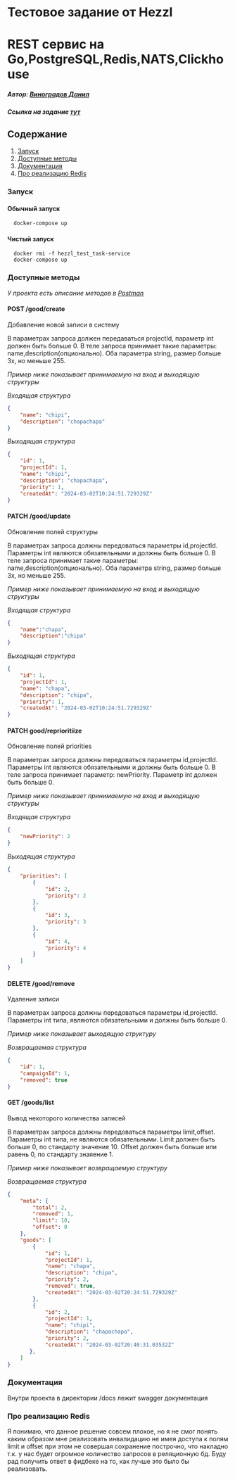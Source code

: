 # Тестовое задание от Hezzl
# REST сервис на Go,PostgreSQL,Redis,NATS,Clickhouse

##### Автор: [Виноградов Данил](https://t.me/japsty) 
##### Ссылка на задание [тут](https://clck.ru/394pUY)

## Содержание
1. [Запуск](#запуск)
2. [Доступные методы](#доступные-методы)
3. [Документация](#документация)
4. [Про реализацию Redis](#про-реализацию-redis)

### Запуск
#### Обычный запуск
```shell
  docker-compose up
```
#### Чистый запуск
```shell
  docker rmi -f hezzl_test_task-service
  docker-compose up
```

### Доступные методы

*У проекта есть описание методов в [Postman](https://www.postman.com/japsty/workspace/danilvinogradov/collection/29141861-223da7e4-1649-4fed-9058-557d7bd23dd0?action=share&creator=29141861)*

#### **POST** /good/create
Добавление новой записи в систему

В параметрах запроса должен передаваться projectId, параметр int должен быть больше 0.
В теле запроса принимает такие параметры: name,description(опционально). Оба параметра string, размер больше 3х, но меньше 255.

*Пример ниже показывает принимаемую на вход и выходящую структуры*

*Входящая структура*
```json
{
    "name": "chipi",
    "description": "chapachapa"
}
```
*Выходящая структура*
```json
{
    "id": 1,
    "projectId": 1,
    "name": "chipi",
    "description": "chapachapa",
    "priority": 1,
    "createdAt": "2024-03-02T10:24:51.729329Z"
}
```

#### **PATCH** /good/update
Обновление полей структуры 

В параметрах запроса должны передоваться параметры id,projectId. Параметры int являются обязательными и должны быть больше 0.
В теле запроса принимает такие параметры: name,description(опционально). Оба параметра string, размер больше 3х, но меньше 255.

*Пример ниже показывает принимаемую на вход и выходящую структуры*

*Входящая структура*
```json
{
    "name":"chapa",
    "description":"chipa"
}
```
*Выходящая структура*
```json
{
    "id": 1,
    "projectId": 1,
    "name": "chapa",
    "description": "chipa",
    "priority": 1,
    "createdAt": "2024-03-02T10:24:51.729329Z"
}
```

#### **PATCH** good/reprioritiize
Обновление полей priorities 

В параметрах запроса должны передоваться параметры id,projectId. Параметры int являются обязательными и должны быть больше 0.
В теле запроса принимает параметр: newPriority. Параметр int должен быть больше 0.

*Пример ниже показывает принимаемую на вход и выходящую структуры*

*Входящая структура*
```json
{
    "newPriority": 2
}
```
*Выходящая структура*
```json
{
    "priorities": [
        {
            "id": 2,
            "priority": 2
        },
        {
            "id": 3,
            "priority": 3
        },
        {
            "id": 4,
            "priority": 4
        }
    ]
}
```

#### **DELETE** /good/remove
Удаление записи

В параметрах запроса должны передоваться параметры id,projectId. Параметры int типа, являются обязательными и должны быть больше 0.

*Пример ниже показывает выходящую структуру*

*Возвращаемая структура*
```json
{
    "id": 1,
    "campaignId": 1,
    "removed": true
}
```

#### **GET** /goods/list
Вывод некоторого количества записей

В параметрах запроса должны передоваться параметры limit,offset. Параметры int типа, не являются обязательными. 
Limit должен быть больше 0, по стандарту значение 10. Offset должен быть больше или равень 0, по стандарту знаяение 1.

*Пример ниже показывает возвращаемую структуру*

*Возвращаемая структура*
```json
{
    "meta": {
        "total": 2,
        "removed": 1,
        "limit": 10,
        "offset": 0
    },
    "goods": [
        {
            "id": 1,
            "projectId": 1,
            "name": "chapa",
            "description": "chipa",
            "priority": 2,
            "removed": true,
            "createdAt": "2024-03-02T20:24:51.729329Z"
        },
        {
            "id": 2,
            "projectId": 1,
            "name": "chipi",
            "description": "chapachapa",
            "priority": 2,
            "createdAt": "2024-03-02T20:40:31.03532Z"
       },
    ]
}
```

### Документация

Внутри проекта в директории /docs лежит swagger документация

### Про реализацию Redis

Я понимаю, что данное решение совсем плохое, но я не смог понять каким образом мне реализовать инвалидацию не имея доступа к полям limit и offset при этом не совершая сохранение построчно, что накладно т.к. у нас будет огромное количество запросов в реляционную бд.
Буду рад получить ответ в фидбеке на то, как лучше это было бы реализовать.
